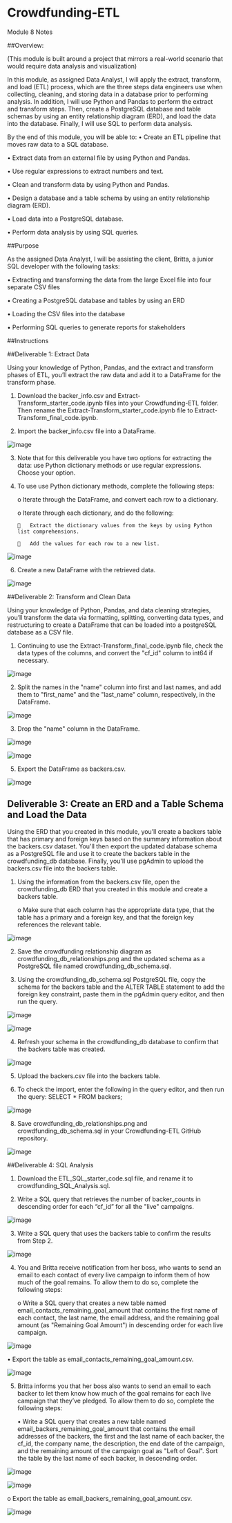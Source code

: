 # Crowdfunding-ETL

Module 8 Notes

##Overview:

(This module is built around a project that mirrors a real-world scenario that would require data analysis and visualization)

In this module, as assigned Data Analyst, I will apply the extract, transform, and load (ETL) process, which are the three steps data engineers use when collecting, cleaning, and storing data in a database prior to performing analysis. In addition, I will use Python and Pandas to perform the extract and transform steps. Then, create a PostgreSQL database and table schemas by using an entity relationship diagram (ERD), and load the data into the database. Finally, I will use SQL to perform data analysis.

By the end of this module, you will be able to:
•	Create an ETL pipeline that moves raw data to a SQL database.

•	Extract data from an external file by using Python and Pandas.

•	Use regular expressions to extract numbers and text.

•	Clean and transform data by using Python and Pandas.

•	Design a database and a table schema by using an entity relationship diagram (ERD).

•	Load data into a PostgreSQL database.

•	Perform data analysis by using SQL queries.


##Purpose

As the assigned Data Analyst, I will be assisting the client, Britta, a junior SQL developer with the following tasks:

•	Extracting and transforming the data from the large Excel file into four separate CSV files

•	Creating a PostgreSQL database and tables by using an ERD

•	Loading the CSV files into the database

•	Performing SQL queries to generate reports for stakeholders


##Instructions


##Deliverable 1: Extract Data

Using your knowledge of Python, Pandas, and the extract and transform phases of ETL, you’ll extract the raw data and add it to a DataFrame for the transform phase.

1.	Download the backer_info.csv and Extract-Transform_starter_code.ipynb files into your Crowdfunding-ETL folder. Then rename the Extract-Transform_starter_code.ipynb file to Extract-Transform_final_code.ipynb.

2.	Import the backer_info.csv file into a DataFrame.

 ![image](https://user-images.githubusercontent.com/117233641/229209540-d77d5553-38f7-49a0-ade1-ea05df6c509c.png)


3.	Note that for this deliverable you have two options for extracting the data: use Python dictionary methods or use regular expressions. Choose your option.

4.	To use use Python dictionary methods, complete the following steps:

    o	Iterate through the DataFrame, and convert each row to a dictionary.

    o	Iterate through each dictionary, and do the following:

        	Extract the dictionary values from the keys by using Python list comprehensions.

        	Add the values for each row to a new list.

 ![image](https://user-images.githubusercontent.com/117233641/229209649-52dd2391-b921-4bb7-a765-0b9f5de017a8.png)


6.	Create a new DataFrame with the retrieved data.

 ![image](https://user-images.githubusercontent.com/117233641/229209680-8e0e3ca2-6296-4f88-95ab-894fc3ccee9f.png)




##Deliverable 2: Transform and Clean Data

Using your knowledge of Python, Pandas, and data cleaning strategies, you’ll transform the data via formatting, splitting, converting data types, and restructuring to create a DataFrame that can be loaded into a postgreSQL database as a CSV file.

1.	Continuing to use the Extract-Transform_final_code.ipynb file, check the data types of the columns, and convert the "cf_id" column to int64 if necessary.

 ![image](https://user-images.githubusercontent.com/117233641/229209708-e4599b1e-c9db-4d9b-94b3-bfa80b60c4d4.png)


2.	Split the names in the "name" column into first and last names, and add them to "first_name" and the "last_name" column, respectively, in the DataFrame.

 ![image](https://user-images.githubusercontent.com/117233641/229209738-1ffa43cc-7f6c-4670-b5fa-e99db1b8bd2d.png)


3.	Drop the "name" column in the DataFrame.
 
![image](https://user-images.githubusercontent.com/117233641/229209761-f6e7018e-1ceb-4e9a-920f-383f1ae26e03.png)

![image](https://user-images.githubusercontent.com/117233641/229209795-399905e9-0704-46a3-8001-eecc229d4fdd.png)

 

5.	Export the DataFrame as backers.csv.
 
![image](https://user-images.githubusercontent.com/117233641/229209813-59e62b66-d4fb-4fa8-b152-4abc1878bfdc.png)


## Deliverable 3: Create an ERD and a Table Schema and Load the Data

Using the ERD that you created in this module, you’ll create a backers table that has primary and foreign keys based on the summary information about the backers.csv dataset. You'll then export the updated database schema as a PostgreSQL file and use it to create the backers table in the crowdfunding_db database. Finally, you'll use pgAdmin to upload the backers.csv file into the backers table.

1.	Using the information from the backers.csv file, open the crowdfunding_db ERD that you created in this module and create a backers table.

    o	Make sure that each column has the appropriate data type, that the table has a primary and a foreign key, and that the foreign key references the relevant table.

 ![image](https://user-images.githubusercontent.com/117233641/229209835-e3ffdbf9-51e8-4ba3-99ef-7c2d25b7ead0.png)


2.	Save the crowdfunding relationship diagram as crowdfunding_db_relationships.png and the updated schema as a PostgreSQL file named crowdfunding_db_schema.sql.

3.	Using the crowdfunding_db_schema.sql PostgreSQL file, copy the schema for the backers table and the ALTER TABLE statement to add the foreign key constraint, paste them in the pgAdmin query editor, and then run the query.

 ![image](https://user-images.githubusercontent.com/117233641/229209867-275a66d9-7f84-458f-a14b-912c87230d7d.png)

![image](https://user-images.githubusercontent.com/117233641/229209887-8d80f7db-f274-492a-9369-da2cf47b5b0b.png)
 
4.	Refresh your schema in the crowdfunding_db database to confirm that the backers table was created.
 
 ![image](https://user-images.githubusercontent.com/117233641/229209922-2d000376-2384-4b88-aea6-3daf3586b38a.png)

 
5.	Upload the backers.csv file into the backers table.

6.	To check the import, enter the following in the query editor, and then run the query:
SELECT * FROM backers;

![image](https://user-images.githubusercontent.com/117233641/229209937-aeba525d-a224-441c-8f3d-d08efca58262.png)


8.	Save crowdfunding_db_relationships.png and crowdfunding_db_schema.sql in your Crowdfunding-ETL GitHub repository.
 
![image](https://user-images.githubusercontent.com/117233641/229209967-3e263590-8955-4f73-a4ad-87e8da70be37.png)



##Deliverable 4: SQL Analysis

1.	Download the ETL_SQL_starter_code.sql file, and rename it to crowdfunding_SQL_Analysis.sql.

2.	Write a SQL query that retrieves the number of backer_counts in descending order for each “cf_id” for all the "live" campaigns.

![image](https://user-images.githubusercontent.com/117233641/229210021-53c8321e-6c2e-47ef-b668-1ab04f2e04a5.png)

3.	Write a SQL query that uses the backers table to confirm the results from Step 2.

![image](https://user-images.githubusercontent.com/117233641/229210071-9f5b7e65-c2de-4773-9773-121bc1e31a57.png)

 

4.	You and Britta receive notification from her boss, who wants to send an email to each contact of every live campaign to inform them of how much of the goal remains. To allow them to do so, complete the following steps:

    o	Write a SQL query that creates a new table named email_contacts_remaining_goal_amount that contains the first name of each contact, the last name, the email address, and the remaining goal amount (as "Remaining Goal Amount") in descending order for each live campaign.

![image](https://user-images.githubusercontent.com/117233641/229210123-aa6b1aed-846f-49e8-a58a-3706a7c08a6f.png)

  •	Export the table as email_contacts_remaining_goal_amount.csv.
 
 ![image](https://user-images.githubusercontent.com/117233641/229210170-9f7d28f7-ec98-4e00-a51a-f93b308fe015.png)

5.	Britta informs you that her boss also wants to send an email to each backer to let them know how much of the goal remains for each live campaign that they’ve pledged. To allow them to do so, complete the following steps:

     •	Write a SQL query that creates a new table named email_backers_remaining_goal_amount that contains the email addresses of the backers, the first and the last name of each backer, the cf_id, the company name, the description, the end date of the campaign, and the remaining amount of the campaign goal as "Left of Goal". Sort the table by the last name of each backer, in descending order.
     
![image](https://user-images.githubusercontent.com/117233641/229210239-b1dd9441-b46d-46a0-8be0-f7715238c2ac.png)

![image](https://user-images.githubusercontent.com/117233641/229210292-64c94e6e-bf4e-473b-9150-ad0bef8e3956.png)


  o	Export the table as email_backers_remaining_goal_amount.csv.
 
![image](https://user-images.githubusercontent.com/117233641/229210338-84c0715c-ac46-48e4-b13f-134ac61e149b.png)

